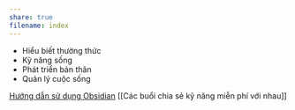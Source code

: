 ```yaml
---
share: true
filename: index
---
```

- Hiểu biết thường thức
- Kỹ năng sống
- Phát triển bản thân
- Quản lý cuộc sống

[Hướng dẫn sử dụng Obsidian](https://pháttriểnbảnthân.quảcầu.cc/?utm_source=CW&utm_medium=Trang+web+%C4%91ang+ph%C3%A1t+tri%E1%BB%83n&utm_campaign=Giai+%C4%91o%E1%BA%A1n+1)
[[Các buổi chia sẻ kỹ năng miễn phí với nhau]]
